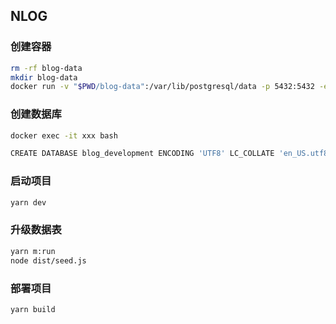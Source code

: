 ## NLOG

### 创建容器

```bash
rm -rf blog-data
mkdir blog-data
docker run -v "$PWD/blog-data":/var/lib/postgresql/data -p 5432:5432 -e POSTGRES_USER=blog -e POSTGRES_HOST_AUTH_METHOD=trust -d postgres:12.2
```

### 创建数据库

```bash
docker exec -it xxx bash

CREATE DATABASE blog_development ENCODING 'UTF8' LC_COLLATE 'en_US.utf8' LC_CTYPE 'en_US.utf8';
```

### 启动项目

```bash
yarn dev
```

### 升级数据表

```bash
yarn m:run
node dist/seed.js
```

### 部署项目

```bash
yarn build
```

